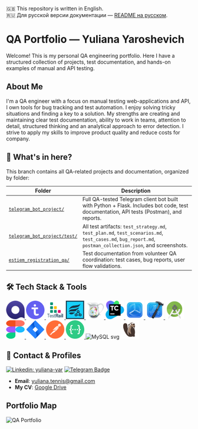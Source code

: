 🇬🇧 This repository is written in English.  
🇷🇺 Для русской версии документации — [README на русском](README.ru.md).

# QA Portfolio — Yuliana Yaroshevich

Welcome! This is my personal QA engineering portfolio. Here I have a structured collection of projects, test documentation, and hands-on examples of manual and API testing.


## About Me

I'm a QA engineer with a focus on manual testing web-applications and API, I own tools for bug tracking and test automation. I enjoy solving tricky situations and finding a key to a solution. My strengths are creating and maintaining clear test documentation, ability to work in teams, attention to detail, structured thinking and an analytical approach to error detection. I strive to apply my skills to improve product quality and reduce costs for company.


## 📁 What's in here?

This branch contains all QA-related projects and documentation, organized by folder:

| Folder | Description |
|--------|-------------|
| [`telegram_bot_project/`](./telegram_bot_project/) | Full QA-tested Telegram client bot built with Python + Flask. Includes bot code, test documentation, API tests (Postman), and reports. |
| [`telegram_bot_project/test/`](./telegram_bot_project/tests/) | All test artifacts: `test_strategy.md`, `test_plan.md`, `test_scenarios.md`, `test_cases.md`, `bug_report.md`, `postman_collection.json`, and screenshots. ||
| [`estiem_registration_qa/`](./estiem_registration_qa) | Test documentation from volunteer QA coordination: test cases, bug reports, user flow validations. |


## 🛠️ Tech Stack & Tools

<p align="left">
<a href="https://qase.io/">
<img src="https://github.com/qajenna/qajenna/blob/main/icons/Qase.io.png" alt="Qase.io" width="50" height="50" />
</a>
<a href="https://testit.software/">
<img src="https://github.com/qajenna/qajenna/blob/main/icons/TestIT.png" alt="TestIT" width="50" height="50" />
</a>
<a href="https://www.gurock.com/testrail">
<img src="https://github.com/qajenna/qajenna/blob/main/icons/TestRail.png" alt="TestRail" width="50" height="50" />
</a>
<a href="https://marketplace.atlassian.com/apps/1014681/zephyr-squad-test-management-for-jira?tab=overview&hosting=cloud">
<img src="https://github.com/qajenna/qajenna/blob/main/icons/Zephyr.png" alt="Zephyr" width="50" height="50" />
</a>
<a href="https://www.charlesproxy.com/">
<img src="https://github.com/qajenna/qajenna/blob/main/icons/Charles.png" alt="Charles" width="50" height="50" />
</a>
<a href="https://www.jetbrains.com/teamcity/">
<img src="https://github.com/qajenna/qajenna/blob/main/icons/TeamCity.png" alt="Teamcity" width="50" height="50" />
</a>
<a href="https://developer.apple.com/testflight/">
<img src="https://github.com/qajenna/qajenna/blob/main/icons/Testflight.png" alt="Testflight" width="50" height="50" />
</a> 
<a href="https://developer.apple.com/xcode/">
<img src="https://github.com/qajenna/qajenna/blob/main/icons/Xcode.png" alt="Xcode" width="50" height="50" />
</a> 
<a href="https://developer.android.com/studio">
<img src="https://github.com/qajenna/qajenna/blob/main/icons/Android%20Studio.png" alt="Android Studio" width="50" height="50" />
</a>
<a href="https://figma.com">
<img src="https://github.com/qajenna/qajenna/blob/main/icons/Figma.svg" alt="Figma" width="50" height="50" /> 
</a>
<a href="https://www.atlassian.com/software/jira">
<img src="https://github.com/qajenna/qajenna/blob/main/icons/Jira.png" alt="Jira" width="50" height="50" />
</a>
<a href="https://www.postman.com/">
<img src="https://github.com/qajenna/qajenna/blob/main/icons/Postman.png" alt="Postman" width="50" height="50" />
</a>
<a href="https://swagger.io/">
<img src="https://github.com/qajenna/qajenna/blob/main/icons/swagger.png" alt="Swagger" width="50" height="50" />
</a>
<img width="50" height="50" alt="MySQL svg" src="https://github.com/user-attachments/assets/0a452171-7065-45ee-a9c0-c9bc99deef05" />
<a href="https://dbeaver.io/">
<img src="https://github.com/qajenna/qajenna/blob/main/icons/DBeaver.png" alt="DBeaver" width="50" height="50" />
</a>
</p>


## 🔗 Contact & Profiles

[![Linkedin: yuliana-yar](https://img.shields.io/badge/-LinkedIn-0e76a8?style=flat-square&logo=Linkedin&logoColor=white)](https://linkedin.com/in/yuliana-yar)
[![Telegram Badge](https://img.shields.io/badge/-Telegram-0088cc?style=flat-square&logo=Telegram&logoColor=white)](https://t.me/Jitwoof)
- **Email**: yuliana.tennis@gmail.com
- **My CV**: [Google Drive](https://drive.google.com/file/d/1K0zKX7iAbzXXSBtLwYAR2IbIKxnKyvmq/view?usp=sharing)



## Portfolio Map

<img width="500" height="700" alt="QA Portfolio" src="https://github.com/user-attachments/assets/1cf579b1-8053-4e75-b45b-6f54989d45f9" />



